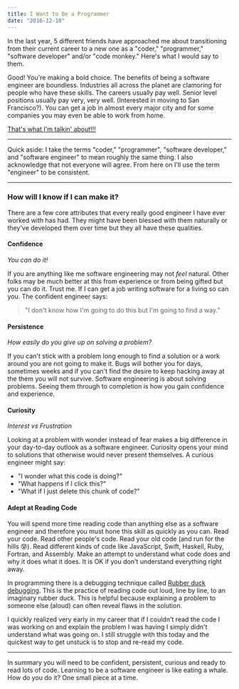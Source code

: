 ```yaml
---
title: I Want to Be a Programmer
date: "2016-12-10"
---
```


In the last year, 5 different friends have approached me about transitioning from their current career to a new one as a "coder," "programmer," "software developer" and/or "code monkey." Here's what I would say to them.

Good! You're making a bold choice. The benefits of being a software engineer are boundless. Industries all across the planet are clamoring for people who have these skills. The careers usually pay well. Senior level positions usually pay very, very well. (Interested in moving to San Francisco?). You can get a job in almost every major city and for some companies you may even be able to work from home.

<a href="https://youtu.be/AfZ2jO-b8tE">That's what I'm talkin' about!!!</a>

---

Quick aside: I take the terms "coder," "programmer", "software developer," and "software engineer" to mean roughly the same thing. I also acknowledge that not everyone will agree. From here on I'll use the term "engineer" to be consistent.

---

### How will I know if I can make it?
There are a few core attributes that every really good engineer I have ever worked with has had. They might have been blessed with them naturally or they've developed them over time but they all have these qualities.

#### Confidence
_You can do it!_ 

If you are anything like me software engineering may not _feel_ natural. Other folks may be much better at this from experience or from being gifted but you can do it. Trust me. If I can get a job writing software for a living so can you. The confident engineer says:

> "I don't know how I'm going to do this but I'm going to find a way."

#### Persistence
_How easily do you give up on solving a problem?_

If you can't stick with a problem long enough to find a solution or a work around you are not going to make it. Bugs will bother you for days, sometimes weeks and if you can't find the desire to keep hacking away at the them you will not survive. Software engineering is about solving problems. Seeing them through to completion is how you gain confidence and experience.

#### Curiosity
_Interest vs Frustration_ 

Looking at a problem with wonder instead of fear makes a big difference in your day-to-day outlook as a software engineer. Curiosity opens your mind to solutions that otherwise would never present themselves. A curious engineer might say: 

* "I wonder what this code is doing?"
* "What happens if I click this?"
* "What if I just delete this chunk of code?"

#### Adept at Reading Code

You will spend more time reading code than anything else as a software engineer and therefore you must hone this skill as quickly as you can. Read your code. Read other people's code. Read your old code (and run for the hills 😰). Read different kinds of code like JavaScript, Swift, Haskell, Ruby, Fortran, and Assembly. Make an attempt to understand what code does and why it does what it does. It is OK if you don't understand everything right away. 

In programming there is a debugging technique called <a href="https://en.wikipedia.org/wiki/Rubber_duck_debugging">Rubber duck debugging</a>. This is the practice of reading code out loud, line by line, to an imaginary rubber duck. This is helpful because explaining a problem to someone else (aloud) can often reveal flaws in the solution.

I quickly realized very early in my career that if I couldn't read the code I was working on and explain the problem I was having I simply didn't understand what was going on. I still struggle with this today and the quickest way to get unstuck is to stop and re-read my code.

---

In summary you will need to be confident, persistent, curious and ready to read lots of code. Learning to be a software engineer is like eating a whale. How do you do it? One small piece at a time.